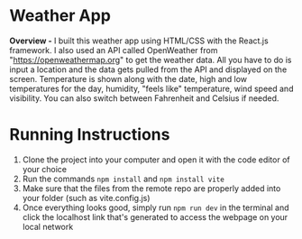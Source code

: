# Weather App
**Overview -** I built this weather app using HTML/CSS with the React.js framework. I also used an API called OpenWeather from "https://openweathermap.org" to get the weather data. All you have to do is input a location and the data gets pulled from the API and displayed on the screen. Temperature is shown along with the date, high and low temperatures for the day, humidity, "feels like" temperature, wind speed and visibility. You can also switch between Fahrenheit and Celsius if needed.

# Running Instructions
1. Clone the project into your computer and open it with the code editor of your choice
2. Run the commands `npm install` and `npm install vite`
3. Make sure that the files from the remote repo are properly added into your folder (such as vite.config.js)
4. Once everything looks good, simply run `npm run dev` in the terminal and click the localhost link that's generated to access the webpage on your local network

